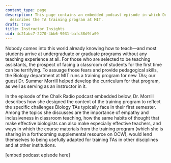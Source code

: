 ```yaml
---
content_type: page
description: This page contains an embedded podcast episode in which Dr. Summer Morrill
  describes the TA training program at MIT.
draft: true
title: Instructor Insights
uid: 4c21abc7-2270-4bb6-9031-bafc38d9fa09
---
```

Nobody comes into this world already knowing how to teach—and most students arrive at undergraduate or graduate programs without any teaching experience at all. For those who are selected to be teaching assistants, the prospect of facing a classroom of students for the first time can be terrifying. To assuage those fears and provide pedagogical skills, the Biology department at MIT runs a training program for new TAs; our guest Dr. Summer Morrill helped develop the curriculum for that program, as well as serving as an instructor in it. 

In the episode of the Chalk Radio podcast embedded below, Dr. Morrill describes how she designed the content of the training program to reflect the specific challenges Biology TAs typically face in their first semester. Among the topics she discusses are the importance of empathy and inclusiveness in classroom teaching, how the same habits of thought that make effective biologists can also make especially effective teachers, and ways in which the course materials from the training program (which she is sharing in a forthcoming supplemental resource on OCW), would lend themselves to being usefully adapted for training TAs in other disciplines and at other institutions.

\[embed podcast episode here\]